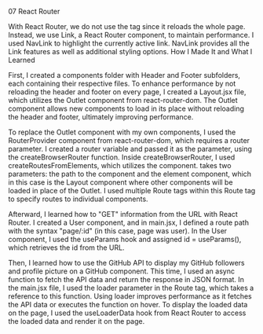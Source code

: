07 React Router

With React Router, we do not use the <a> tag since it reloads the whole page. Instead, we use Link, a React Router component, to maintain performance. I used NavLink to highlight the currently active link. NavLink provides all the Link features as well as additional styling options.
How I Made It and What I Learned

First, I created a components folder with Header and Footer subfolders, each containing their respective files. To enhance performance by not reloading the header and footer on every page, I created a Layout.jsx file, which utilizes the Outlet component from react-router-dom. The Outlet component allows new components to load in its place without reloading the header and footer, ultimately improving performance.

To replace the Outlet component with my own components, I used the RouterProvider component from react-router-dom, which requires a router parameter. I created a router variable and passed it as the parameter, using the createBrowserRouter function. Inside createBrowserRouter, I used createRoutesFromElements, which utilizes the <Route/> component. <Route/> takes two parameters: the path to the component and the element component, which in this case is the Layout component where other components will be loaded in place of the Outlet. I used multiple Route tags within this Route tag to specify routes to individual components.

Afterward, I learned how to "GET" information from the URL with React Router. I created a User component, and in main.jsx, I defined a route path with the syntax "page/:id" (in this case, page was user). In the User component, I used the useParams hook and assigned id = useParams(), which retrieves the id from the URL.

Then, I learned how to use the GitHub API to display my GitHub followers and profile picture on a GitHub component. This time, I used an async function to fetch the API data and return the response in JSON format. In the main.jsx file, I used the loader parameter in the Route tag, which takes a reference to this function. Using loader improves performance as it fetches the API data or executes the function on hover. To display the loaded data on the page, I used the useLoaderData hook from React Router to access the loaded data and render it on the page.